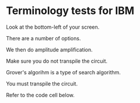 # Terminology tests for IBM

Look at the bottom-left of your screen.

There are a number of options.

We then do amplitude amplification.

Make sure you do not transpile the circuit.

Grover's algorihm is a type of search algorithm.

You must transpile the circuit.

Refer to the code cell below.
